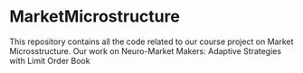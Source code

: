 # MarketMicrostructure
This repository contains all the code related to our course project on Market Microsstructure.
Our work on Neuro-Market Makers: Adaptive Strategies with Limit Order Book
